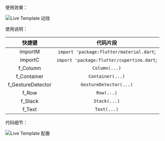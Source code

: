 使用效果：

![Live Template 动效](https://iflutter.toolu.cn/configs/live_code.gif)

使用说明：

快捷键 | 代码片段
:--: | :--:
importM | `import 'package:flutter/material.dart`;
importC | `import 'package:flutter/cupertino.dart`;
f_Column | `Column(...)`
f_Container | `Container(...)`
f_GestureDetector | `GestureDetector(...)`
f_Row | `Row(...)`
f_Stack |  `Stack(...)`
f_Text | `Text(...)`

代码细节：

![Live Template 配置](https://iflutter.toolu.cn/configs/config_live_template.png)
